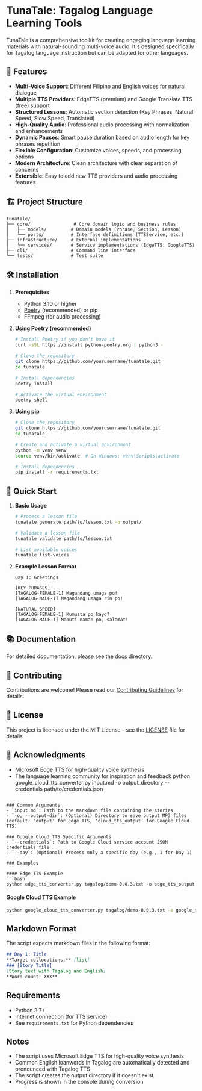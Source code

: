 # TunaTale: Tagalog Language Learning Tools

TunaTale is a comprehensive toolkit for creating engaging language learning materials with natural-sounding multi-voice audio. It's designed specifically for Tagalog language instruction but can be adapted for other languages.

## 🚀 Features

- **Multi-Voice Support**: Different Filipino and English voices for natural dialogue
- **Multiple TTS Providers**: EdgeTTS (premium) and Google Translate TTS (free) support
- **Structured Lessons**: Automatic section detection (Key Phrases, Natural Speed, Slow Speed, Translated)
- **High-Quality Audio**: Professional audio processing with normalization and enhancements
- **Dynamic Pauses**: Smart pause duration based on audio length for key phrases repetition
- **Flexible Configuration**: Customize voices, speeds, and processing options
- **Modern Architecture**: Clean architecture with clear separation of concerns
- **Extensible**: Easy to add new TTS providers and audio processing features

## 🏗️ Project Structure

```
tunatale/
├── core/                # Core domain logic and business rules
│   ├── models/         # Domain models (Phrase, Section, Lesson)
│   └── ports/          # Interface definitions (TTSService, etc.)
├── infrastructure/     # External implementations
│   └── services/       # Service implementations (EdgeTTS, GoogleTTS)
├── cli/                # Command line interface
└── tests/              # Test suite
```

## 🛠️ Installation

1. **Prerequisites**
   - Python 3.10 or higher
   - [Poetry](https://python-poetry.org/) (recommended) or pip
   - FFmpeg (for audio processing)

2. **Using Poetry (recommended)**
   ```bash
   # Install Poetry if you don't have it
   curl -sSL https://install.python-poetry.org | python3 -
   
   # Clone the repository
   git clone https://github.com/yourusername/tunatale.git
   cd tunatale
   
   # Install dependencies
   poetry install
   
   # Activate the virtual environment
   poetry shell
   ```

3. **Using pip**
   ```bash
   # Clone the repository
   git clone https://github.com/yourusername/tunatale.git
   cd tunatale
   
   # Create and activate a virtual environment
   python -m venv venv
   source venv/bin/activate  # On Windows: venv\Scripts\activate
   
   # Install dependencies
   pip install -r requirements.txt
   ```

## 🚀 Quick Start

1. **Basic Usage**
   ```bash
   # Process a lesson file
   tunatale generate path/to/lesson.txt -o output/
   
   # Validate a lesson file
   tunatale validate path/to/lesson.txt
   
   # List available voices
   tunatale list-voices
   ```

2. **Example Lesson Format**
   ```
   Day 1: Greetings
   
   [KEY PHRASES]
   [TAGALOG-FEMALE-1] Magandang umaga po!
   [TAGALOG-MALE-1] Magandang umaga rin po!
   
   [NATURAL SPEED]
   [TAGALOG-FEMALE-1] Kumusta po kayo?
   [TAGALOG-MALE-1] Mabuti naman po, salamat!
   ```

## 📚 Documentation

For detailed documentation, please see the [docs](docs/) directory.

## 🤝 Contributing

Contributions are welcome! Please read our [Contributing Guidelines](CONTRIBUTING.md) for details.

## 📄 License

This project is licensed under the MIT License - see the [LICENSE](LICENSE) file for details.

## 🙏 Acknowledgments

- Microsoft Edge TTS for high-quality voice synthesis
- The language learning community for inspiration and feedback
python google_cloud_tts_converter.py input.md -o output_directory --credentials path/to/credentials.json
```

### Common Arguments
- `input.md`: Path to the markdown file containing the stories
- `-o, --output-dir`: (Optional) Directory to save output MP3 files (default: 'output' for Edge TTS, 'cloud_tts_output' for Google Cloud TTS)

### Google Cloud TTS Specific Arguments
- `--credentials`: Path to Google Cloud service account JSON credentials file
- `--day`: (Optional) Process only a specific day (e.g., 1 for Day 1)

### Examples

#### Edge TTS Example
```bash
python edge_tts_converter.py tagalog/demo-0.0.3.txt -o edge_tts_output
```

#### Google Cloud TTS Example
```bash
python google_cloud_tts_converter.py tagalog/demo-0.0.3.txt -o google_tts_output --credentials tagalog-tts-credentials.json
```

## Markdown Format

The script expects markdown files in the following format:

```markdown
## Day 1: Title
**Target collocations:** [list]
### [Story Title]
[Story text with Tagalog and English]
**Word count: XXX**
```

## Requirements

- Python 3.7+
- Internet connection (for TTS service)
- See `requirements.txt` for Python dependencies

## Notes

- The script uses Microsoft Edge TTS for high-quality voice synthesis
- Common English loanwords in Tagalog are automatically detected and pronounced with Tagalog TTS
- The script creates the output directory if it doesn't exist
- Progress is shown in the console during conversion
